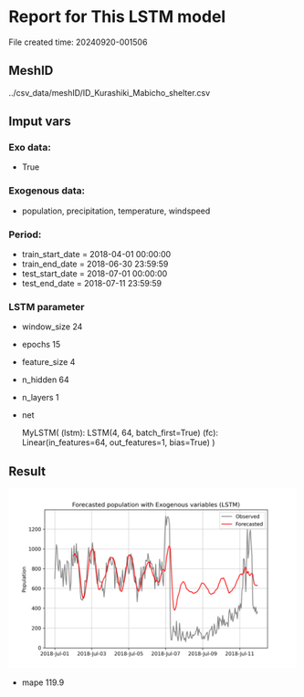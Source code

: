
# Report for This LSTM model

File created time: 20240920-001506

## MeshID
../csv_data/meshID/ID_Kurashiki_Mabicho_shelter.csv

## Imput vars

### Exo data:
- True

### Exogenous data:
- population, precipitation, temperature, windspeed
 
### Period:
- train_start_date    = 2018-04-01 00:00:00
- train_end_date      = 2018-06-30 23:59:59
- test_start_date     = 2018-07-01 00:00:00  
- test_end_date       = 2018-07-11 23:59:59

### LSTM parameter
- window_size	24
- epochs	15

- feature_size	4
- n_hidden	64
- n_layers	1
- net

     MyLSTM(
  (lstm): LSTM(4, 64, batch_first=True)
  (fc): Linear(in_features=64, out_features=1, bias=True)
)

## Result 
![Plot](result_20240920-001506.png)

- mape	119.9
